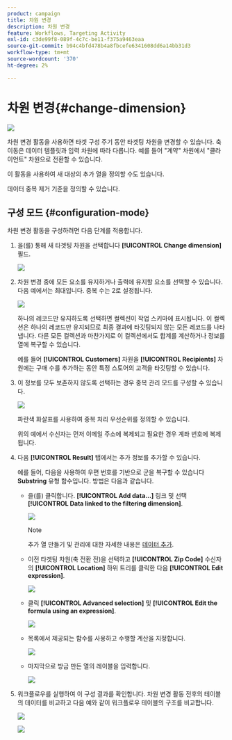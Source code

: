 ```yaml
---
product: campaign
title: 차원 변경
description: 차원 변경
feature: Workflows, Targeting Activity
exl-id: c3de99f8-089f-4c7c-be11-f375a9463eaa
source-git-commit: b94c4bfd478b4a8fbcefe6341608dd6a14bb31d3
workflow-type: tm+mt
source-wordcount: '370'
ht-degree: 2%

---
```


# 차원 변경{#change-dimension}

![](../../assets/common.svg)

차원 변경 활동을 사용하면 타겟 구성 주기 동안 타겟팅 차원을 변경할 수 있습니다. 축 이동은 데이터 템플릿과 입력 차원에 따라 다릅니다. 예를 들어 &quot;계약&quot; 차원에서 &quot;클라이언트&quot; 차원으로 전환할 수 있습니다.

이 활동을 사용하여 새 대상의 추가 열을 정의할 수도 있습니다.

데이터 중복 제거 기준을 정의할 수 있습니다.

## 구성 모드 {#configuration-mode}

차원 변경 활동을 구성하려면 다음 단계를 적용합니다.

1. 을(를) 통해 새 타겟팅 차원을 선택합니다 **[!UICONTROL Change dimension]** 필드.

   ![](assets/s_user_change_dimension_param1.png)

1. 차원 변경 중에 모든 요소를 유지하거나 출력에 유지할 요소를 선택할 수 있습니다. 다음 예에서는 최대입니다. 중복 수는 2로 설정됩니다.

   ![](assets/s_user_change_dimension_limit.png)

   하나의 레코드만 유지하도록 선택하면 컬렉션이 작업 스키마에 표시됩니다. 이 컬렉션은 하나의 레코드만 유지되므로 최종 결과에 타깃팅되지 않는 모든 레코드를 나타냅니다. 다른 모든 컬렉션과 마찬가지로 이 컬렉션에서도 합계를 계산하거나 정보를 열에 복구할 수 있습니다.

   예를 들어 **[!UICONTROL Customers]** 차원을 **[!UICONTROL Recipients]** 차원에는 구매 수를 추가하는 동안 특정 스토어의 고객을 타깃팅할 수 있습니다.

1. 이 정보를 모두 보존하지 않도록 선택하는 경우 중복 관리 모드를 구성할 수 있습니다.

   ![](assets/s_user_change_dimension_param2.png)

   파란색 화살표를 사용하여 중복 처리 우선순위를 정의할 수 있습니다.

   위의 예에서 수신자는 먼저 이메일 주소에 복제되고 필요한 경우 계좌 번호에 복제됩니다.

1. 다음 **[!UICONTROL Result]** 탭에서는 추가 정보를 추가할 수 있습니다.

   예를 들어, 다음을 사용하여 우편 번호를 기반으로 군을 복구할 수 있습니다 **Substring** 유형 함수입니다. 방법은 다음과 같습니다.

   * 을(를) 클릭합니다. **[!UICONTROL Add data...]** 링크 및 선택 **[!UICONTROL Data linked to the filtering dimension]**.

      ![](assets/wf_change-dimension_sample_01.png)

      >[!NOTE]
      >
      >추가 열 만들기 및 관리에 대한 자세한 내용은 [데이터 추가](query.md#adding-data).

   * 이전 타겟팅 차원(축 전환 전)을 선택하고 **[!UICONTROL Zip Code]** 수신자의 **[!UICONTROL Location]** 하위 트리를 클릭한 다음 **[!UICONTROL Edit expression]**.

      ![](assets/wf_change-dimension_sample_02.png)

   * 클릭 **[!UICONTROL Advanced selection]** 및 **[!UICONTROL Edit the formula using an expression]**.

      ![](assets/wf_change-dimension_sample_03.png)

   * 목록에서 제공되는 함수를 사용하고 수행할 계산을 지정합니다.

      ![](assets/wf_change-dimension_sample_04.png)

   * 마지막으로 방금 만든 열의 레이블을 입력합니다.

      ![](assets/wf_change-dimension_sample_05.png)

1. 워크플로우를 실행하여 이 구성 결과를 확인합니다. 차원 변경 활동 전후의 테이블의 데이터를 비교하고 다음 예와 같이 워크플로우 테이블의 구조를 비교합니다.

   ![](assets/wf_change-dimension_sample_06.png)

   ![](assets/wf_change-dimension_sample_07.png)
